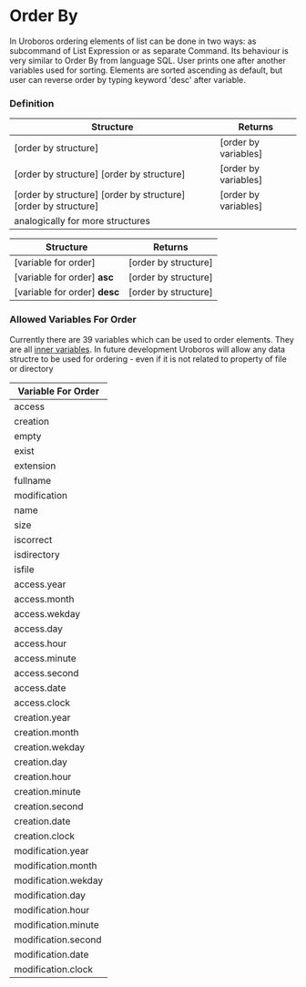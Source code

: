 Order By
=====================

In Uroboros ordering elements of list can be done in two ways: as subcommand of List Expression or as separate Command. Its behaviour is
very similar to Order By from language SQL. User prints one after another variables used for sorting. Elements are sorted ascending as
default, but user can reverse order by typing keyword 'desc' after variable.



### Definition

| Structure | Returns |
| --------- | ------- |
| [order by structure] | [order by variables] |
| [order by structure] [order by structure] | [order by variables] |
| [order by structure] [order by structure] [order by structure] | [order by variables] |
| analogically for more structures | |


| Structure | Returns |
| --------- | ------- |
| [variable for order] | [order by structure] |
| [variable for order] **asc** | [order by structure] |
| [variable for order] **desc** | [order by structure] |

### Allowed Variables For Order

Currently there are 39 variables which can be used to order elements. They are all [inner variables](InnerVariables.md). In future
development Uroboros will allow any data structre to be used for ordering - even if it is not related to property of file or directory

| Variable For Order |
| --------- |
| access |
| creation |
| empty |
| exist |
| extension |
| fullname |
| modification |
| name |
| size |
| iscorrect |
| isdirectory |
| isfile |
| access.year |
| access.month |
| access.wekday |
| access.day |
| access.hour |
| access.minute |
| access.second |
| access.date |
| access.clock |
| creation.year |
| creation.month |
| creation.wekday |
| creation.day |
| creation.hour |
| creation.minute |
| creation.second |
| creation.date |
| creation.clock |
| modification.year |
| modification.month |
| modification.wekday |
| modification.day |
| modification.hour |
| modification.minute |
| modification.second |
| modification.date |
| modification.clock |
